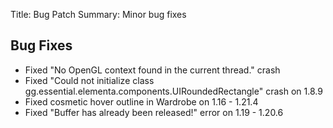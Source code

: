 Title: Bug Patch
Summary: Minor bug fixes

## Bug Fixes
- Fixed "No OpenGL context found in the current thread." crash
- Fixed "Could not initialize class gg.essential.elementa.components.UIRoundedRectangle" crash on 1.8.9
- Fixed cosmetic hover outline in Wardrobe on 1.16 - 1.21.4
- Fixed "Buffer has already been released!" error on 1.19 - 1.20.6
